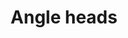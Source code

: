 --- 
title  : "Angle heads "
category   : "Tooling technology"
headline   : " "
short_desc   : " BENZ angle heads for the most diverse machining applications such as drilling, milling and sawing at CNC machining centers."
long_desc   : "Economically process wood and composites: We provide angle heads for drilling, milling, sawing and other special applications. BENZ units are available in a variety of performance classes, making them ideal for everything from light machining to high-performance continuous operation.  "
img   : "/images/holz-winkelkoefe.png"
series : "/benz/wood/woodtoolingtechnologies/"
link : "angleheads"
---